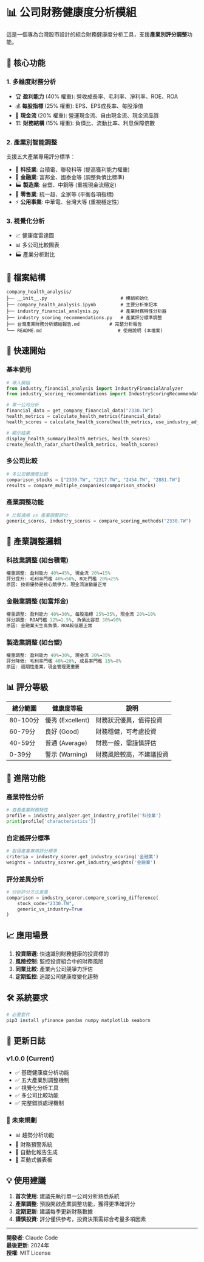 # 📊 公司財務健康度分析模組

這是一個專為台灣股市設計的綜合財務健康度分析工具，支援**產業別評分調整**功能。

## 🎯 核心功能

### 1. **多維度財務分析**
- 🏆 **盈利能力** (40% 權重): 營收成長率、毛利率、淨利率、ROE、ROA
- 💰 **每股指標** (25% 權重): EPS、EPS成長率、每股淨值
- 💸 **現金流** (20% 權重): 營運現金流、自由現金流、現金流品質
- 🏗️ **財務結構** (15% 權重): 負債比、流動比率、利息保障倍數

### 2. **產業別智能調整**
支援五大產業專用評分標準：
- 🔬 **科技業**: 台積電、聯發科等 (提高獲利能力權重)
- 🏦 **金融業**: 富邦金、國泰金等 (調整負債比標準)
- 🏭 **製造業**: 台塑、中鋼等 (重視現金流穩定)
- 🛒 **零售業**: 統一超、全家等 (平衡各項指標)
- ⚡ **公用事業**: 中華電、台灣大等 (重視穩定性)

### 3. **視覺化分析**
- 📈 健康度雷達圖
- 📊 多公司比較圖表
- 🏭 產業分析對比

## 📁 檔案結構

```
company_health_analysis/
├── __init__.py                           # 模組初始化
├── company_health_analysis.ipynb         # 主要分析筆記本
├── industry_financial_analysis.py        # 產業財務特性分析器
├── industry_scoring_recommendations.py   # 產業評分標準調整
├── 台灣產業財務分析總結報告.md           # 完整分析報告
└── README.md                            # 使用說明 (本檔案)
```

## 🚀 快速開始

### 基本使用
```python
# 導入模組
from industry_financial_analysis import IndustryFinancialAnalyzer
from industry_scoring_recommendations import IndustryScoringRecommendations

# 單一公司分析
financial_data = get_company_financial_data("2330.TW")
health_metrics = calculate_health_metrics(financial_data)
health_scores = calculate_health_score(health_metrics, use_industry_adjustment=True)

# 顯示結果
display_health_summary(health_metrics, health_scores)
create_health_radar_chart(health_metrics, health_scores)
```

### 多公司比較
```python
# 多公司健康度比較
comparison_stocks = ["2330.TW", "2317.TW", "2454.TW", "2881.TW"]
results = compare_multiple_companies(comparison_stocks)
```

### 產業調整功能
```python
# 比較通用 vs 產業調整評分
generic_scores, industry_scores = compare_scoring_methods("2330.TW")
```

## 🎯 產業調整邏輯

### 科技業調整 (如台積電)
```python
權重調整: 盈利能力 40%→45%, 現金流 20%→15%
評分提升: 毛利率門檻 40%→50%, ROE門檻 20%→25%
原因: 技術優勢是核心競爭力，現金流波動屬正常
```

### 金融業調整 (如富邦金)
```python
權重調整: 盈利能力 40%→30%, 每股指標 25%→35%, 現金流 20%→10%
評分調整: ROA門檻 12%→1.5%, 負債比容忍 30%→90%
原因: 金融業天生高負債，ROA較低屬正常
```

### 製造業調整 (如台塑)
```python
權重調整: 盈利能力 40%→30%, 現金流 20%→35%
評分降低: 毛利率門檻 40%→20%, 成長率門檻 15%→8%
原因: 週期性產業，現金管理更重要
```

## 📊 評分等級

| 總分範圍 | 健康度等級 | 說明 |
|----------|------------|------|
| 80-100分 | 優秀 (Excellent) | 財務狀況優異，值得投資 |
| 60-79分  | 良好 (Good) | 財務穩健，可考慮投資 |
| 40-59分  | 普通 (Average) | 財務一般，需謹慎評估 |
| 0-39分   | 警示 (Warning) | 財務風險較高，不建議投資 |

## 🔬 進階功能

### 產業特性分析
```python
# 查看產業財務特性
profile = industry_analyzer.get_industry_profile('科技業')
print(profile['characteristics'])
```

### 自定義評分標準
```python
# 取得產業專用評分標準
criteria = industry_scorer.get_industry_scoring('金融業')
weights = industry_scorer.get_industry_weights('金融業')
```

### 評分差異分析
```python
# 分析評分方法差異
comparison = industry_scorer.compare_scoring_difference(
    stock_code="2330.TW", 
    generic_vs_industry=True
)
```

## 📈 應用場景

1. **投資篩選**: 快速識別財務健康的投資標的
2. **風險控制**: 監控投資組合中的財務風險
3. **同業比較**: 產業內公司競爭力評估
4. **定期監控**: 追蹤公司健康度變化趨勢

## 🛠️ 系統要求

```python
# 必要套件
pip3 install yfinance pandas numpy matplotlib seaborn
```

## 📝 更新日誌

### v1.0.0 (Current)
- ✅ 基礎健康度分析功能
- ✅ 五大產業別調整機制
- ✅ 視覺化分析工具
- ✅ 多公司比較功能
- ✅ 完整錯誤處理機制

### 🔮 未來規劃
- 📊 趨勢分析功能
- 🚨 財務預警系統
- 🔄 自動化報告生成
- 📱 互動式儀表板

## 💡 使用建議

1. **首次使用**: 建議先執行單一公司分析熟悉系統
2. **產業調整**: 預設開啟產業調整功能，獲得更準確評分
3. **定期更新**: 建議每季更新財務數據
4. **謹慎投資**: 評分僅供參考，投資決策需綜合考量多項因素

---

**開發者**: Claude Code  
**最後更新**: 2024年  
**授權**: MIT License